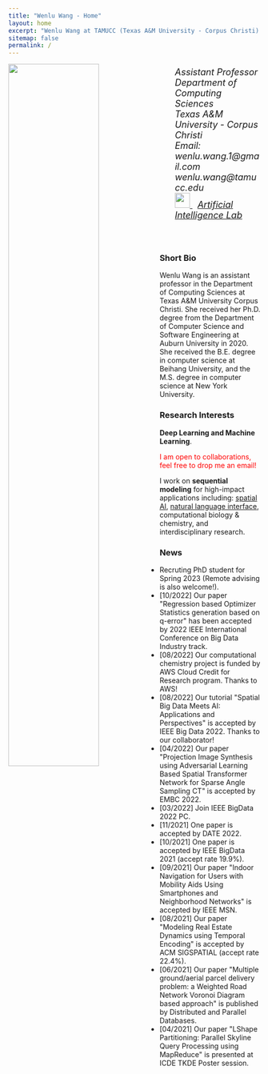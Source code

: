 ```yaml
---
title: "Wenlu Wang - Home"
layout: home
excerpt: "Wenlu Wang at TAMUCC (Texas A&M University - Corpus Christi)."
sitemap: false
permalink: /
---
```

<div class="col-sm-4 clearfix">
  <img src="{{ site.url }}{{ site.baseurl }}/images/wenlu1.jpg" class="img-responsive" width="60%" style="float: left" />
</div>
<div class="col-sm-8 clearfix" style="margin-top:20px; font-size:18px;">
<ul style="overflow: hidden">
<i>Assistant Professor<br>
Department of Computing Sciences<br>
Texas A&M University - Corpus Christi<br>
Email: wenlu.wang.1@gmail.com  wenlu.wang@tamucc.edu<br>
<a href="https://scholar.google.com/citations?user=YPVtn-UAAAAJ&hl=en">
        <img src="{{ site.url }}{{ site.baseurl }}/images/gscholar.png" style="width: 30px; box-shadow: none">
</a>&nbsp;
<a href="https://wenlu-w.github.io/ailab/">Artificial Intelligence Lab</a>&nbsp;
<br>
<br></i>
<br>
</ul>
</div>


### Short Bio
Wenlu Wang is an assistant professor in the Department of Computing Sciences at Texas A&M University Corpus Christi. She received her Ph.D. degree from the Department of Computer Science and Software Engineering at Auburn University in 2020. She received the B.E. degree in computer science at Beihang University, and the M.S. degree in computer science at New York University.

### Research Interests
<b>Deep Learning and Machine Learning</b>.

<p style="color:red">I am open to collaborations, feel free to drop me an email!</p>

I work on  <b>sequential modeling</b> for high-impact applications including: [spatial AI](https://wenlu-w.github.io/project/2021/09/01/spatial.html), [natural language interface](https://wenlu-w.github.io/project/2021/01/01/NLIDB.html), computational biology & chemistry, and interdisciplinary research.


### News
- Recruting PhD student for Spring 2023 (Remote advising is also welcome!). 
- [10/2022] Our paper "Regression based Optimizer Statistics generation based on q-error" has been accepted by 2022 IEEE International Conference on Big Data Industry track.  
- [08/2022] Our computational chemistry project is funded by AWS Cloud Credit for Research program. Thanks to AWS! 
- [08/2022] Our tutorial "Spatial Big Data Meets AI: Applications and Perspectives" is accepted by IEEE Big Data 2022. Thanks to our collaborator!
- [04/2022] Our paper "Projection Image Synthesis using Adversarial Learning Based Spatial Transformer Network for Sparse Angle Sampling CT" is accepted by EMBC 2022.
- [03/2022] Join IEEE BigData 2022 PC.
- [11/2021] One paper is accepted by DATE 2022.
- [10/2021] One paper is accepted by IEEE BigData 2021 (accept rate 19.9%).
- [09/2021] Our paper "Indoor Navigation for Users with Mobility Aids Using Smartphones and Neighborhood Networks" is accepted by IEEE MSN.
- [08/2021] Our paper "Modeling Real Estate Dynamics using Temporal Encoding" is accepted by ACM SIGSPATIAL (accept rate 22.4%).
- [06/2021] Our paper "Multiple ground/aerial parcel delivery problem: a Weighted Road Network Voronoi Diagram based approach" is published by Distributed and Parallel Databases.
- [04/2021] Our paper "LShape Partitioning: Parallel Skyline Query Processing using MapReduce" is presented at ICDE TKDE Poster session.
